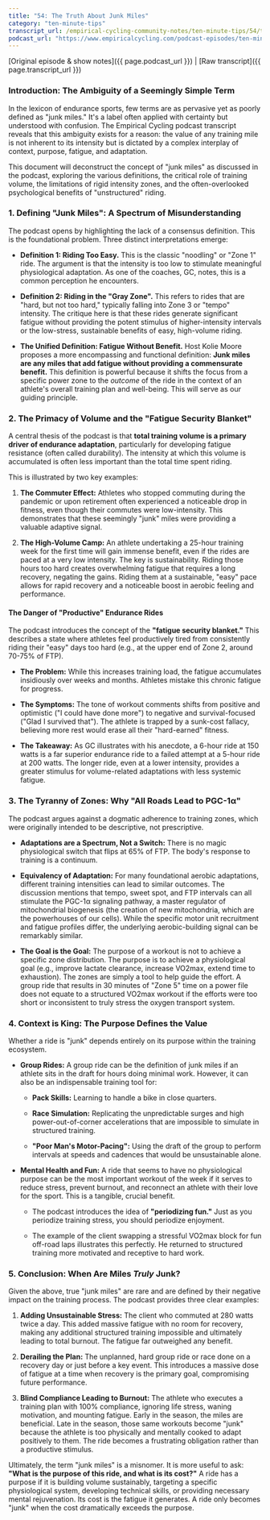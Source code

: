```yaml
---
title: "54: The Truth About Junk Miles"
category: "ten-minute-tips"
transcript_url: /empirical-cycling-community-notes/ten-minute-tips/54/tmt54 junk miles (transcribed on 07-Aug-2025 11-02-15).txt
podcast_url: "https://www.empiricalcycling.com/podcast-episodes/ten-minute-tips-54-the-truth-about-junk-miles"
---
```


[Original episode & show notes]({{ page.podcast_url }})   \|   [Raw transcript]({{ page.transcript_url }})


### Introduction: The Ambiguity of a Seemingly Simple Term

In the lexicon of endurance sports, few terms are as pervasive yet as poorly defined as "junk miles." It's a label often applied with certainty but understood with confusion. The Empirical Cycling podcast transcript reveals that this ambiguity exists for a reason: the value of any training mile is not inherent to its intensity but is dictated by a complex interplay of context, purpose, fatigue, and adaptation.

This document will deconstruct the concept of "junk miles" as discussed in the podcast, exploring the various definitions, the critical role of training volume, the limitations of rigid intensity zones, and the often-overlooked psychological benefits of "unstructured" riding.

### 1. Defining "Junk Miles": A Spectrum of Misunderstanding

The podcast opens by highlighting the lack of a consensus definition. This is the foundational problem. Three distinct interpretations emerge:

-   **Definition 1: Riding Too Easy.** This is the classic "noodling" or "Zone 1" ride. The argument is that the intensity is too low to stimulate meaningful physiological adaptation. As one of the coaches, GC, notes, this is a common perception he encounters.
    
-   **Definition 2: Riding in the "Gray Zone".** This refers to rides that are "hard, but not too hard," typically falling into Zone 3 or "tempo" intensity. The critique here is that these rides generate significant fatigue without providing the potent stimulus of higher-intensity intervals or the low-stress, sustainable benefits of easy, high-volume riding.
    
-   **The Unified Definition: Fatigue Without Benefit.** Host Kolie Moore proposes a more encompassing and functional definition: **Junk miles are any miles that add fatigue without providing a commensurate benefit.** This definition is powerful because it shifts the focus from a specific power zone to the _outcome_ of the ride in the context of an athlete's overall training plan and well-being. This will serve as our guiding principle.
    

### 2. The Primacy of Volume and the "Fatigue Security Blanket"

A central thesis of the podcast is that **total training volume is a primary driver of endurance adaptation**, particularly for developing fatigue resistance (often called durability). The intensity at which this volume is accumulated is often less important than the total time spent riding.

This is illustrated by two key examples:

1.  **The Commuter Effect:** Athletes who stopped commuting during the pandemic or upon retirement often experienced a noticeable drop in fitness, even though their commutes were low-intensity. This demonstrates that these seemingly "junk" miles were providing a valuable adaptive signal.
    
2.  **The High-Volume Camp:** An athlete undertaking a 25-hour training week for the first time will gain immense benefit, even if the rides are paced at a very low intensity. The key is sustainability. Riding those hours too hard creates overwhelming fatigue that requires a long recovery, negating the gains. Riding them at a sustainable, "easy" pace allows for rapid recovery and a noticeable boost in aerobic feeling and performance.
    

#### The Danger of "Productive" Endurance Rides

The podcast introduces the concept of the **"fatigue security blanket."** This describes a state where athletes feel productively tired from consistently riding their "easy" days too hard (e.g., at the upper end of Zone 2, around 70-75% of FTP).

-   **The Problem:** While this increases training load, the fatigue accumulates insidiously over weeks and months. Athletes mistake this chronic fatigue for progress.
    
-   **The Symptoms:** The tone of workout comments shifts from positive and optimistic ("I could have done more") to negative and survival-focused ("Glad I survived that"). The athlete is trapped by a sunk-cost fallacy, believing more rest would erase all their "hard-earned" fitness.
    
-   **The Takeaway:** As GC illustrates with his anecdote, a 6-hour ride at 150 watts is a far superior endurance ride to a failed attempt at a 5-hour ride at 200 watts. The longer ride, even at a lower intensity, provides a greater stimulus for volume-related adaptations with less systemic fatigue.
    

### 3. The Tyranny of Zones: Why "All Roads Lead to PGC-1α"

The podcast argues against a dogmatic adherence to training zones, which were originally intended to be descriptive, not prescriptive.

-   **Adaptations are a Spectrum, Not a Switch:** There is no magic physiological switch that flips at 65% of FTP. The body's response to training is a continuum.
    
-   **Equivalency of Adaptation:** For many foundational aerobic adaptations, different training intensities can lead to similar outcomes. The discussion mentions that tempo, sweet spot, and FTP intervals can all stimulate the PGC-1α signaling pathway, a master regulator of mitochondrial biogenesis (the creation of new mitochondria, which are the powerhouses of our cells). While the specific motor unit recruitment and fatigue profiles differ, the underlying aerobic-building signal can be remarkably similar.
    
-   **The Goal is the Goal:** The purpose of a workout is not to achieve a specific zone distribution. The purpose is to achieve a physiological goal (e.g., improve lactate clearance, increase VO2max, extend time to exhaustion). The zones are simply a tool to help guide the effort. A group ride that results in 30 minutes of "Zone 5" time on a power file does not equate to a structured VO2max workout if the efforts were too short or inconsistent to truly stress the oxygen transport system.
    

### 4. Context is King: The Purpose Defines the Value

Whether a ride is "junk" depends entirely on its purpose within the training ecosystem.

-   **Group Rides:** A group ride can be the definition of junk miles if an athlete sits in the draft for hours doing minimal work. However, it can also be an indispensable training tool for:
    
    -   **Pack Skills:** Learning to handle a bike in close quarters.
        
    -   **Race Simulation:** Replicating the unpredictable surges and high power-out-of-corner accelerations that are impossible to simulate in structured training.
        
    -   **"Poor Man's Motor-Pacing":** Using the draft of the group to perform intervals at speeds and cadences that would be unsustainable alone.
        
-   **Mental Health and Fun:** A ride that seems to have no physiological purpose can be the most important workout of the week if it serves to reduce stress, prevent burnout, and reconnect an athlete with their love for the sport. This is a tangible, crucial benefit.
    
    -   The podcast introduces the idea of **"periodizing fun."** Just as you periodize training stress, you should periodize enjoyment.
        
    -   The example of the client swapping a stressful VO2max block for fun off-road laps illustrates this perfectly. He returned to structured training more motivated and receptive to hard work.
        

### 5. Conclusion: When Are Miles _Truly_ Junk?

Given the above, true "junk miles" are rare and are defined by their negative impact on the training process. The podcast provides three clear examples:

1.  **Adding Unsustainable Stress:** The client who commuted at 280 watts twice a day. This added massive fatigue with no room for recovery, making any additional structured training impossible and ultimately leading to total burnout. The fatigue far outweighed any benefit.
    
2.  **Derailing the Plan:** The unplanned, hard group ride or race done on a recovery day or just before a key event. This introduces a massive dose of fatigue at a time when recovery is the primary goal, compromising future performance.
    
3.  **Blind Compliance Leading to Burnout:** The athlete who executes a training plan with 100% compliance, ignoring life stress, waning motivation, and mounting fatigue. Early in the season, the miles are beneficial. Late in the season, those same workouts become "junk" because the athlete is too physically and mentally cooked to adapt positively to them. The ride becomes a frustrating obligation rather than a productive stimulus.
    

Ultimately, the term "junk miles" is a misnomer. It is more useful to ask: **"What is the purpose of this ride, and what is its cost?"** A ride has a purpose if it is building volume sustainably, targeting a specific physiological system, developing technical skills, or providing necessary mental rejuvenation. Its cost is the fatigue it generates. A ride only becomes "junk" when the cost dramatically exceeds the purpose.